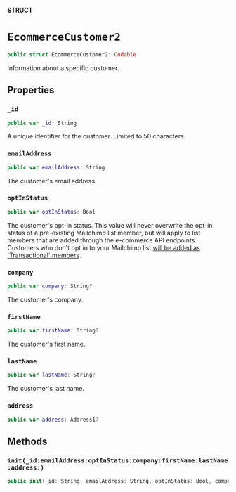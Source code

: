 **STRUCT**

# `EcommerceCustomer2`

```swift
public struct EcommerceCustomer2: Codable
```

Information about a specific customer.

## Properties
### `_id`

```swift
public var _id: String
```

A unique identifier for the customer. Limited to 50 characters.

### `emailAddress`

```swift
public var emailAddress: String
```

The customer&#x27;s email address.

### `optInStatus`

```swift
public var optInStatus: Bool
```

The customer&#x27;s opt-in status. This value will never overwrite the opt-in status of a pre-existing Mailchimp list member, but will apply to list members that are added through the e-commerce API endpoints. Customers who don&#x27;t opt in to your Mailchimp list [will be added as &#x60;Transactional&#x60; members](https://mailchimp.com/developer/marketing/docs/e-commerce/#customers).

### `company`

```swift
public var company: String?
```

The customer&#x27;s company.

### `firstName`

```swift
public var firstName: String?
```

The customer&#x27;s first name.

### `lastName`

```swift
public var lastName: String?
```

The customer&#x27;s last name.

### `address`

```swift
public var address: Address1?
```

## Methods
### `init(_id:emailAddress:optInStatus:company:firstName:lastName:address:)`

```swift
public init(_id: String, emailAddress: String, optInStatus: Bool, company: String? = nil, firstName: String? = nil, lastName: String? = nil, address: Address1? = nil)
```
